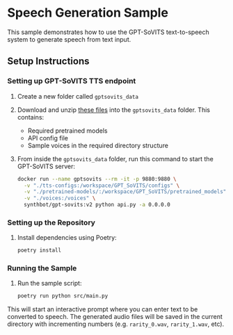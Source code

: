 # Speech Generation Sample

This sample demonstrates how to use the GPT-SoVITS text-to-speech system to generate speech from text input.

## Setup Instructions

### Setting up GPT-SoVITS TTS endpoint

1. Create a new folder called `gptsovits_data`

2. Download and unzip [these files](https://drive.google.com/file/d/1UWW1xccBluHakzk2OwBSCDEjPwTXs8Ui/view?usp=sharing) into the `gptsovits_data` folder. This contains:
   - Required pretrained models 
   - API config file
   - Sample voices in the required directory structure

3. From inside the `gptsovits_data` folder, run this command to start the GPT-SoVITS server:
   ```bash
   docker run --name gptsovits --rm -it -p 9880:9880 \
     -v "./tts-configs:/workspace/GPT_SoVITS/configs" \
     -v "./pretrained-models/:/workspace/GPT_SoVITS/pretrained_models" \
     -v "./voices:/voices" \
     synthbot/gpt-sovits:v2 python api.py -a 0.0.0.0
   ```

### Setting up the Repository

1. Install dependencies using Poetry:
   ```bash
   poetry install
   ```

### Running the Sample

1. Run the sample script:
   ```bash
   poetry run python src/main.py
   ```

This will start an interactive prompt where you can enter text to be converted to speech. The generated audio files will be saved in the current directory with incrementing numbers (e.g. `rarity_0.wav`, `rarity_1.wav`, etc).
